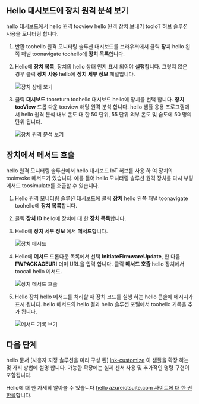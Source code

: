 ## <a name="view-device-telemetry-in-hello-dashboard"></a>Hello 대시보드에 장치 원격 분석 보기
hello 대시보드에서 hello 원격 tooview hello 원격 장치 보내기 tooIoT 허브 솔루션 사용을 모니터링 합니다.

1. 반환 toohello 원격 모니터링 솔루션 대시보드를 브라우저에서 클릭 **장치** hello 왼쪽 패널 toonavigate toohello에 **장치 목록**합니다.
2. Hello에 **장치 목록**, 장치의 hello 상태 인지 표시 되어야 **실행**합니다. 그렇지 않은 경우 클릭 **장치 사용** hello에 **장치 세부 정보** 패널입니다.
   
    ![장치 상태 보기][18]
3. 클릭 **대시보드** tooreturn toohello 대시보드 hello에 장치를 선택 합니다. **장치 tooView** 드롭 다운 tooview 해당 원격 분석 합니다. hello 샘플 응용 프로그램에서 hello 원격 분석 내부 온도 대 한 50 단위, 55 단위 외부 온도 및 습도에 50 명의 단위 됩니다.
   
    ![장치 원격 분석 보기][img-telemetry]

## <a name="invoke-a-method-on-your-device"></a>장치에서 메서드 호출
hello 원격 모니터링 솔루션에서 hello 대시보드 IoT 허브를 사용 하 여 장치의 tooinvoke 메서드가 있습니다. 예를 들어 hello 모니터링 솔루션 원격 장치를 다시 부팅 메서드 toosimulate를 호출할 수 있습니다.

1. Hello 원격 모니터링 솔루션 대시보드에 클릭 **장치** hello 왼쪽 패널 toonavigate toohello에 **장치 목록**합니다.
2. 클릭 **장치 ID** hello에 장치에 대 한 **장치 목록**합니다.
3. Hello에 **장치 세부 정보** 에서 **메서드**합니다.
   
    ![장치 메서드][13]
4. Hello에 **메서드** 드롭다운 목록에서 선택 **InitiateFirmwareUpdate**, 한 다음 **FWPACKAGEURI** 더미 URL을 입력 합니다. 클릭 **메서드 호출** hello 장치에서 toocall hello 메서드.
   
    ![장치 메서드 호출][14]
   

5. Hello 장치 hello 메서드를 처리할 때 장치 코드를 실행 하는 hello 콘솔에 메시지가 표시 됩니다. hello 메서드의 hello 결과 hello 솔루션 포털에서 toohello 기록을 추가 됩니다.

    ![메서드 기록 보기][img-method-history]

## <a name="next-steps"></a>다음 단계
hello 문서 [사용자 지정 솔루션을 미리 구성 된] [ lnk-customize] 이 샘플을 확장 하는 몇 가지 방법에 설명 합니다. 가능한 확장에는 실제 센서 사용 및 추가적인 명령 구현이 포함됩니다.

Hello에 대 한 자세히 알아볼 수 있습니다 [hello azureiotsuite.com 사이트에 대 한 권한을][lnk-permissions]합니다.

[13]: ./media/iot-suite-visualize-connecting/suite4.png
[14]: ./media/iot-suite-visualize-connecting/suite7-1.png
[18]: ./media/iot-suite-visualize-connecting/suite10.png
[img-telemetry]: ./media/iot-suite-visualize-connecting/telemetry.png
[img-method-history]: ./media/iot-suite-visualize-connecting/history.png
[lnk-customize]: ../articles/iot-suite/iot-suite-guidance-on-customizing-preconfigured-solutions.md
[lnk-permissions]: ../articles/iot-suite/iot-suite-permissions.md
